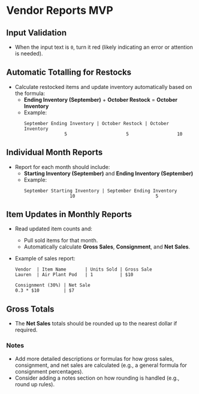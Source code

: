 
# Vendor Reports MVP

## Input Validation
- When the input text is `0`, turn it red (likely indicating an error or attention is needed).

## Automatic Totalling for Restocks
- Calculate restocked items and update inventory automatically based on the formula:
  - **Ending Inventory (September)** + **October Restock** = **October Inventory**
  - Example:
    ```
    September Ending Inventory | October Restock | October Inventory
                   5                      5                  10
    ```

## Individual Month Reports
- Report for each month should include:
  - **Starting Inventory (September)** and **Ending Inventory (September)**
  - Example:
    ```
    September Starting Inventory | September Ending Inventory
                     10                              5
    ```

## Item Updates in Monthly Reports
- Read updated item counts and:
  - Pull sold items for that month.
  - Automatically calculate **Gross Sales**, **Consignment**, and **Net Sales**.

- Example of sales report:
  ```
  Vendor  | Item Name       | Units Sold | Gross Sale
  Lauren  | Air Plant Pod   | 1          | $10

  Consignment (30%) | Net Sale
  0.3 * $10         | $7
  ```

## Gross Totals
- The **Net Sales** totals should be rounded up to the nearest dollar if required.

### Notes
- Add more detailed descriptions or formulas for how gross sales, consignment, and net sales are calculated (e.g., a general formula for consignment percentages).
- Consider adding a notes section on how rounding is handled (e.g., round up rules).
